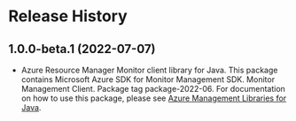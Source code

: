 # Release History

## 1.0.0-beta.1 (2022-07-07)

- Azure Resource Manager Monitor client library for Java. This package contains Microsoft Azure SDK for Monitor Management SDK. Monitor Management Client. Package tag package-2022-06. For documentation on how to use this package, please see [Azure Management Libraries for Java](https://aka.ms/azsdk/java/mgmt).
